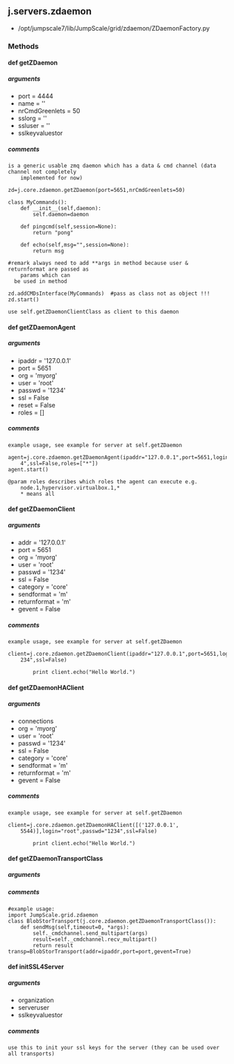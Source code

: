 <!-- toc -->
## j.servers.zdaemon

- /opt/jumpscale7/lib/JumpScale/grid/zdaemon/ZDaemonFactory.py

### Methods

#### def getZDaemon 

##### arguments

- port = 4444
- name = ''
- nrCmdGreenlets = 50
- sslorg = ''
- ssluser = ''
- sslkeyvaluestor

##### comments

```
is a generic usable zmq daemon which has a data & cmd channel (data channel not completely
    implemented for now)

zd=j.core.zdaemon.getZDaemon(port=5651,nrCmdGreenlets=50)

class MyCommands():
    def __init__(self,daemon):
        self.daemon=daemon

    def pingcmd(self,session=None):
        return "pong"

    def echo(self,msg="",session=None):
        return msg

#remark always need to add **args in method because user & returnformat are passed as
    params which can
  be used in method

zd.addCMDsInterface(MyCommands)  #pass as class not as object !!!
zd.start()

use self.getZDaemonClientClass as client to this daemon

```

#### def getZDaemonAgent 

##### arguments

- ipaddr = '127.0.0.1'
- port = 5651
- org = 'myorg'
- user = 'root'
- passwd = '1234'
- ssl = False
- reset = False
- roles = []

##### comments

```
example usage, see example for server at self.getZDaemon

agent=j.core.zdaemon.getZDaemonAgent(ipaddr="127.0.0.1",port=5651,login="root",passwd="123
    4",ssl=False,roles=["*"])
agent.start()

@param roles describes which roles the agent can execute e.g.
    node.1,hypervisor.virtualbox.1,*
    * means all

```

#### def getZDaemonClient 

##### arguments

- addr = '127.0.0.1'
- port = 5651
- org = 'myorg'
- user = 'root'
- passwd = '1234'
- ssl = False
- category = 'core'
- sendformat = 'm'
- returnformat = 'm'
- gevent = False

##### comments

```
example usage, see example for server at self.getZDaemon

client=j.core.zdaemon.getZDaemonClient(ipaddr="127.0.0.1",port=5651,login="root",passwd="1
    234",ssl=False)

        print client.echo("Hello World.")

```

#### def getZDaemonHAClient 

##### arguments

- connections
- org = 'myorg'
- user = 'root'
- passwd = '1234'
- ssl = False
- category = 'core'
- sendformat = 'm'
- returnformat = 'm'
- gevent = False

##### comments

```
example usage, see example for server at self.getZDaemon

client=j.core.zdaemon.getZDaemonHAClient([('127.0.0.1',
    5544)],login="root",passwd="1234",ssl=False)

        print client.echo("Hello World.")

```

#### def getZDaemonTransportClass 

##### arguments

##### comments

```
#example usage:
import JumpScale.grid.zdaemon
class BlobStorTransport(j.core.zdaemon.getZDaemonTransportClass()):
    def sendMsg(self,timeout=0, *args):
        self._cmdchannel.send_multipart(args)
        result=self._cmdchannel.recv_multipart()
        return result
transp=BlobStorTransport(addr=ipaddr,port=port,gevent=True)

```

#### def initSSL4Server 

##### arguments

- organization
- serveruser
- sslkeyvaluestor

##### comments

```
use this to init your ssl keys for the server (they can be used over all transports)

```

